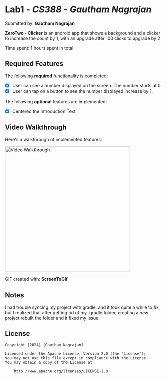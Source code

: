 # Lab1 - *CS388  - Gautham Nagrajan*

Submitted by: **Gautham Nagrajan**

**ZeroTwo - Clicker** is an android app that shows a background and a clicker to increase the count by 1, with an upgrade after 100 clicks to upgrade by 2

Time spent: **1** hours spent in total

## Required Features

The following **required** functionality is completed:
* [x] User can see a number displayed on the screen. The number starts at 0.
* [x] User can tap on a button to see the number displayed increase by 1.

The following **optional** features are implemented:

* [x] Centered the Introduction Text

## Video Walkthrough

Here's a walkthrough of implemented features:

<img src='https://i.imgur.com/6U8gB4W.gif' title='Video Walkthrough' width='400px' alt='Video Walkthrough' />

<!-- Replace this with whatever GIF tool you used! -->
GIF created with: **ScreenToGif**

## Notes

I had trouble syncing my project with gradle, and it took quite a while to fix, but I realized that after getting rid of my .gradle folder, creating a new project rebuilt the folder and it fixed my issue. 

## License

    Copyright [2024] [Gautham Nagrajan]

    Licensed under the Apache License, Version 2.0 (the "License");
    you may not use this file except in compliance with the License.
    You may obtain a copy of the License at

        http://www.apache.org/licenses/LICENSE-2.0
